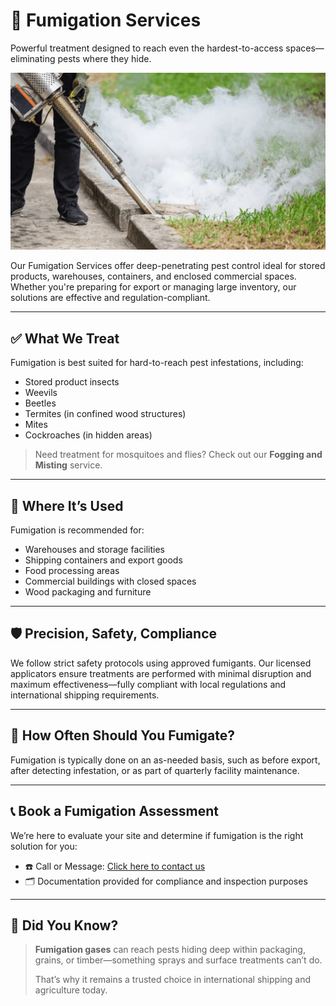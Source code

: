 # 🧯 Fumigation Services  
Powerful treatment designed to reach even the hardest-to-access spaces—eliminating pests where they hide.

![Fumigation Banner](/images/services/tpc_srvc_4.png)

Our Fumigation Services offer deep-penetrating pest control ideal for stored products, warehouses, containers, and enclosed commercial spaces. Whether you're preparing for export or managing large inventory, our solutions are effective and regulation-compliant.

---

## ✅ What We Treat

Fumigation is best suited for hard-to-reach pest infestations, including:

- Stored product insects  
- Weevils  
- Beetles  
- Termites (in confined wood structures)  
- Mites  
- Cockroaches (in hidden areas)

> Need treatment for mosquitoes and flies? Check out our **Fogging and Misting** service.

---

## 🧰 Where It’s Used  

Fumigation is recommended for:

- Warehouses and storage facilities  
- Shipping containers and export goods  
- Food processing areas  
- Commercial buildings with closed spaces  
- Wood packaging and furniture  

---

## 🛡️ Precision, Safety, Compliance  

We follow strict safety protocols using approved fumigants. Our licensed applicators ensure treatments are performed with minimal disruption and maximum effectiveness—fully compliant with local regulations and international shipping requirements.

---

## 🔁 How Often Should You Fumigate?

Fumigation is typically done on an as-needed basis, such as before export, after detecting infestation, or as part of quarterly facility maintenance.

---

## 📞 Book a Fumigation Assessment

We’re here to evaluate your site and determine if fumigation is the right solution for you:

- ☎️ Call or Message: [Click here to contact us](/#contact)  
- 🗂️ Documentation provided for compliance and inspection purposes  

---

## 📌 Did You Know?

> **Fumigation gases** can reach pests hiding deep within packaging, grains, or timber—something sprays and surface treatments can’t do.  
>  
> That’s why it remains a trusted choice in international shipping and agriculture today.
